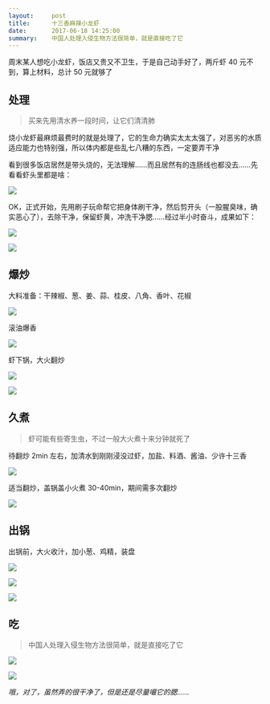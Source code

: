 ```yaml
---
layout:     post
title:      十三香麻辣小龙虾
date:       2017-06-18 14:25:00
summary:    中国人处理入侵生物方法很简单，就是直接吃了它
---
```


周末某人想吃小龙虾，饭店又贵又不卫生，于是自己动手好了，两斤虾 40 元不到，算上材料，总计 50 元就够了

## 处理

 > 买来先用清水养一段时间，让它们清清肺

烧小龙虾最麻烦最费时的就是处理了，它的生命力确实太太太强了，对恶劣的水质适应能力也特别强，所以体内都是些乱七八糟的东西，一定要弄干净

看到很多饭店居然是带头烧的，无法理解……而且居然有的连肠线也都没去……先看看虾头里都是啥：

![](https://cdn.int64ago.org/mm57ni8s.jpg)

OK，正式开始，先用刷子玩命帮它把身体刷干净，然后剪开头（一股腥臭味，确实恶心了），去除干净，保留虾黄，冲洗干净腮……经过半小时奋斗，成果如下：

![](https://cdn.int64ago.org/bkqvov7m.jpg)

![](https://cdn.int64ago.org/rryljyz6.jpg)

## 爆炒

大料准备：干辣椒、葱、姜、蒜、桂皮、八角、香叶、花椒

![](https://cdn.int64ago.org/sz12ms3x.jpg)

滚油爆香

![](https://cdn.int64ago.org/chqi1kvj.jpg)

虾下锅，大火翻炒

![](https://cdn.int64ago.org/kier00f.jpg)

![](https://cdn.int64ago.org/w0dnxd5r.jpg)

## 久煮

 > 虾可能有些寄生虫，不过一般大火煮十来分钟就死了

待翻炒 2min 左右，加清水到刚刚浸没过虾，加盐、料酒、酱油、少许十三香

![](https://cdn.int64ago.org/iz2lyzmr.jpg)

适当翻炒，盖锅盖小火煮 30-40min，期间需多次翻炒

![](https://cdn.int64ago.org/f3g1kf8.jpg)

## 出锅

出锅前，大火收汁，加小葱、鸡精，装盘

![](https://cdn.int64ago.org/ry3sz1iq.jpg)

![](https://cdn.int64ago.org/ijubfib.jpg)

![](https://cdn.int64ago.org/oc4thr5.jpg)

## 吃

 > 中国人处理入侵生物方法很简单，就是直接吃了它

![](https://cdn.int64ago.org/xp4gy4do.jpg)

![](https://cdn.int64ago.org/2ztx56jt.jpg)

*哦，对了，虽然弄的很干净了，但是还是尽量嘬它的腮……*